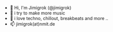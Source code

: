 
- 👋 Hi, I'm Jimigrok (@jimigrok)
- 👀 i try to make more music 
- 💞️ i love techno, chillout, breakbeats and more ..
- 📫 jimigrok(at)nmit.de
